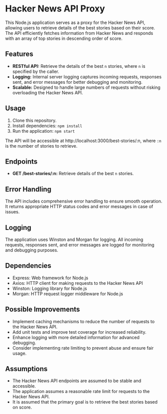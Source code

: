 # Hacker News API Proxy

This Node.js application serves as a proxy for the Hacker News API, allowing users to retrieve details of the best stories based on their score. The API efficiently fetches information from Hacker News and responds with an array of top stories in descending order of score.

## Features

- **RESTful API:** Retrieve the details of the best `n` stories, where `n` is specified by the caller.
- **Logging:** Internal server logging captures incoming requests, responses sent, and error messages for better debugging and monitoring.
- **Scalable:** Designed to handle large numbers of requests without risking overloading the Hacker News API.

## Usage

1. Clone this repository.
2. Install dependencies: `npm install`
3. Run the application: `npm start`

The API will be accessible at http://localhost:3000/best-stories/:n, where `:n` is the number of stories to retrieve.

## Endpoints

- **GET /best-stories/:n:** Retrieve details of the best `n` stories.

## Error Handling

The API includes comprehensive error handling to ensure smooth operation. It returns appropriate HTTP status codes and error messages in case of issues.

## Logging

The application uses Winston and Morgan for logging. All incoming requests, responses sent, and error messages are logged for monitoring and debugging purposes.

## Dependencies

- Express: Web framework for Node.js
- Axios: HTTP client for making requests to the Hacker News API
- Winston: Logging library for Node.js
- Morgan: HTTP request logger middleware for Node.js

## Possible Improvements

- Implement caching mechanisms to reduce the number of requests to the Hacker News API.
- Add unit tests and improve test coverage for increased reliability.
- Enhance logging with more detailed information for advanced debugging.
- Consider implementing rate limiting to prevent abuse and ensure fair usage.

## Assumptions

- The Hacker News API endpoints are assumed to be stable and accessible.
- The application assumes a reasonable rate limit for requests to the Hacker News API.
- It is assumed that the primary goal is to retrieve the best stories based on score.

